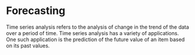 # Forecasting
Time series analysis refers to the analysis of change in the trend of the data over a period of time. Time series analysis has a variety of applications. One such application is the prediction of the future value of an item based on its past values.
